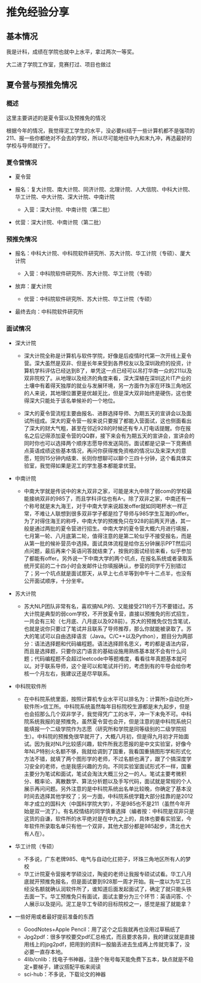 # 推免经验分享

## 基本情况

我是计科，成绩在学院也就中上水平，拿过两次一等奖。

大二进了学院工作室，竞赛打过、项目也做过

## 夏令营与预推免情况

### 概述

这里主要讲述的是夏令营以及预推免的情况

根据今年的情况，我觉得泥工学生的水平，没必要纠结于一些计算机都不是强项的211、报一些你都绝对不会去的学校，所以尽可能地往中九和末九冲，再选最好的学校与导师就行了。

### 夏令营情况

- 夏令营

- 报名：复大计院、南大计院、同济计院、北理计院、人大信院、中科大计院、华工计院、中大计院、深大计院、中南计院
  - 入营：深大计院、中南计院（第二批）
  
- 优营：深大计院、中南计院（第二批）

### 预推免情况

- 报名：中科大计院、中科院软件研究所、苏大计院、华工计院（专硕）、厦大计院

  - 入营：中科院软件研究所、苏大计院、华工计院（专硕）
- 放弃：厦大计院
  - 优营：中科院软件研究所、苏大计院、华工计院（专硕）

- 最终去向：中科院软件研究所

### 面试情况

  - 深大计院

    - 深大计院全称是计算机与软件学院，好像是后疫情时代第一次开线上夏令营。深大虽然是双非、但是长年来受到各界校友以及深圳政府的投资，计算机学科评估已经达到B了，单凭这一点已经可以吊打华南一众的211以及双非院校了。从地理以及经济的角度来看，深大深植在深圳这片IT产业的土壤中有着得天独厚的就业与发展环境，另一方面作为家在环珠三角地区的人来说，其地理位置更是优越无比，但是深大双非始终是硬伤，这也使得深大只能处于该名单候补的一个地位。

    - 深大的夏令营流程主要由报名、进群选择导师、为期五天的宣讲会以及面试所组成。深大的夏令营一般来说只要报了都能入营面试，这也侧面看出了深大的财大气粗，甚至在邻近928的时候还有专人打电话提醒。你在报名之后记得添加夏令营的QQ群，接下来会有为期五天的宣讲会，宣讲会的同时你也可以选择两个顺序志愿导师发送简历。面试都是记录一下竞赛绩点英语成绩这些基本情况，再问你获得推免资格的情况以及来深大的意愿，短则15分钟内结束、长则你想聊可以聊个三四十分钟，这个看具体实验室，我觉得如果是泥工的学生基本都能拿优营。
  - 中南计院
    - 中南大学就是传说中的末九双非之家，可能是末九中除了弱com的学校最能接纳双非的985了，而且学科评估也有A-。除了双非之家，中南还有一个称号就是末九海王，对于中南大学来说超发offer就如同喝杯水一样正常，不难让人联想到很多双非学子都是捡了导师与985学生互海的offer。为了对得住海王的称呼，中南大学的预推免只在928的前两天开通，其一般是通过两批的夏令营进行招生。中南大学的夏令营大概六月进行填报，七月第一轮、八月底第二轮，值得注意的是第二轮似乎不接受报名，而是从第一批的候补营员中选择。面试具体流程是给你五分钟展示PPT然后问点问题，最后再来个英语问答就结束了，按我的面试经验来看，似乎参加了都能有offer。另外说一下中南大学的两个坑点，在报名系统或者录取系统开奖前的二十四小时会发邮件让你填报确认，参营的同学千万别错过了；另一个坑点就是面试那天，从早上七点半等到中午十二点半，也没有公开面试顺序，十分坐牢。
- 苏大计院
  - 苏大NLP团队非常有名，喜欢搞NLP的、又能接受211的千万不要错过。苏大计院是典型的弱com学校，不开放夏令营，直接以预推免的形式招生，一共会有三轮（七月底、八月底以及928前）。苏大的预推免仅包含笔试，也就是说你只要过了笔试并且联系了导师推荐，那么你就能被录取了。苏大的笔试可以自由选择语言（Java。C/C++以及Python），题目分为两部分：语法选择题和代码编程题。语法选择顾名思义，考的都是语法内容，而且是选择题，只要你这门语言的基础设施用熟练基本就不会有什么问题；代码编程题不会超过leetcode中等题难度，看看往年真题基本就可以。对于联系导师，这个是可以和笔试并行的，考虑到有的牛导会给你考核一个月左右，我建议还是尽早联系。
- 中科院软件所
  - 在中科院系统里面，按照计算机专业水平可以排名为：计算所>自动化所>软件所>信工所。中科院系统虽然每年目标院校生源都是末九起步，但是也会招那么几个双非学子，我觉得凭广工的水平，冲一下未免不可。中科院系统我报的是预推免，虽然夏令营也会开，但是注意的是中科院系统只能填报一个二级学院作为志愿（研究所和学院是同等级别的二级学院招生）。中科院的预推免很早就开了，大概八月初，但是得九月初才开始面试。因为我对NLP比较感兴趣，软件所我志愿报的是中文实验室，好像今年NLP特别火名额不够，我就给调到了国重，我看国重搞图形学和形式化方法不错，就填了两个图形学的老师，不过名额也满了，跟了个搞深度学习安全的老师，也是我感兴趣的方向。不同实验室面试形式不一样，国重主要分为笔试和面试，笔试会淘汰大概三分之一的人。笔试主要考微积分、概率论、离散数学、算法分析题以及手写代码，面试就是常规的个人展示再问问题。另外注意的是中科院系统出名单比较晚，你确定了基本没时间去选择其他学校了；另一方面，中科院系统学籍大部分挂靠的是2012年才成立的国科大（中国科学院大学），不是985也不是211（虽然今年开始是双一流了）。有名校情结的同学慎重选择（编者按：中科院是双非只是这货的自谦，软件所的水平绝对是在中九之上的，具体也要看实验室，今年软件所录取名单只有他一个双非，其他大部分都是985起步，清北也大有人在）。
- 华工计院（专硕）
  - 不多说，广东老牌985、电气与自动化扛把子，环珠三角地区所有人的梦校
  - 华工计院夏令营报考学硕没过，陶瓷的老师让我报专硕试试看。华工八月底就开预推免报名，但是面试要到928那一周才开始。我一度以为华工已经没名额就确认润软件所了，谁知道后面发起面试了，确定了就只能头铁去面一下。华工预推免只有面试，面试主要分为三个环节：英语问答、个人展示以及提问。泥工是华工专硕的目标院校之一，感觉是报了就能拿？
- 一些好用或者最好提前准备的东西

  - GoodNotes+Apple Pencil：用了这个之后我就再也没用过草稿纸了
  - Jpg2pdf：很多学校要交pdf汇总格式，而且要求各异，我的建议就是直接用线上的jpg2pdf，把用到的资料一股脑丢进去生成再上传就完事了，没必要一直存本地。
  - 4lib/cnlib：找电子书神器，注册个账号每天能免费下五本，缺点就是不稳定+要梯子，建议搭配平板来阅读
  - sci-hub：不多说，下载论文的神器